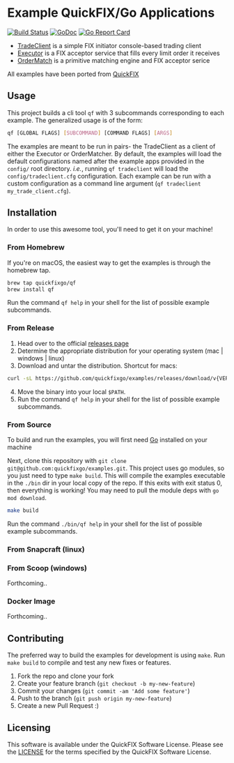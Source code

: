 # Example QuickFIX/Go Applications

[![Build Status](https://github.com/quickfixgo/examples/workflows/CI/badge.svg)](https://github.com/quickfixgo/examples/actions) [![GoDoc](https://godoc.org/github.com/quickfixgo/examples?status.png)](https://godoc.org/github.com/quickfixgo/examples) [![Go Report Card](https://goreportcard.com/badge/github.com/quickfixgo/examples)](https://goreportcard.com/report/github.com/quickfixgo/examples)

* [TradeClient](cmd/tradeclient/README.md) is a simple FIX initiator console-based trading client
* [Executor](cmd/executor/README.md) is a FIX acceptor service that fills every limit order it receives
* [OrderMatch](cmd/ordermatch/README.md) is a primitive matching engine and FIX acceptor serice

All examples have been ported from [QuickFIX](http://quickfixengine.org)

## Usage
This project builds a cli tool `qf` with 3 subcommands corresponding to each example.
The generalized usage is of the form:
```sh
qf [GLOBAL FLAGS] [SUBCOMMAND] [COMMAND FLAGS] [ARGS]
```

The examples are meant to be run in pairs- the TradeClient as a client of either the Executor or OrderMatcher. By default, the examples will load the default configurations named after the example apps provided in the `config/` root directory.  <i>i.e.</i>, running `qf tradeclient` will load the `config/tradeclient.cfg` configuration.  Each example can be run with a custom configuration as a command line argument (`qf tradeclient my_trade_client.cfg`).


## Installation
In order to use this awesome tool, you'll need to get it on your machine!

### From Homebrew
If you're on macOS, the easiest way to get the examples is through the homebrew tap.
```sh
brew tap quickfixgo/qf
brew install qf
```
Run the command `qf help` in your shell for the list of possible example subcommands.

### From Release
1. Head over to the official [releases page](https://github.com/quickfixgo/examples/releases)
2. Determine the appropriate distribution for your operating system (mac | windows | linux)
3. Download and untar the distribution. Shortcut for macs:
```sh
curl -sL https://github.com/quickfixgo/examples/releases/download/v{VERSION}/qf_{VERSION}_Darwin_x86_64.tar.gz | tar zx
```
4. Move the binary into your local `$PATH`.
5. Run the command `qf help` in your shell for the list of possible example subcommands.

### From Source
To build and run the examples, you will first need [Go](https://www.golang.org) installed on your machine

Next, clone this repository with `git clone git@github.com:quickfixgo/examples.git`. This project uses go modules, so you just need to type `make build`. This will compile the examples executable in the `./bin` dir in your local copy of the repo. If this exits with exit status 0, then everything is working! You may need to pull the module deps with `go mod download`.
```sh
make build
```
Run the command `./bin/qf help` in your shell for the list of possible example subcommands.

### From Snapcraft (linux)

### From Scoop (windows)
Forthcoming..

### Docker Image
Forthcoming..

## Contributing
The preferred way to build the examples for development is using `make`. Run `make build` to compile and test any new fixes or features.

1. Fork the repo and clone your fork
2. Create your feature branch (`git checkout -b my-new-feature`)
3. Commit your changes (`git commit -am 'Add some feature'`)
4. Push to the branch (`git push origin my-new-feature`)
5. Create a new Pull Request :)

## Licensing
This software is available under the QuickFIX Software License. Please see the [LICENSE](LICENSE) for the terms specified by the QuickFIX Software License.
